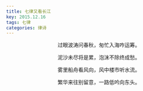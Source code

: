 ```yaml
---
title: 七律又看长江
key: 2015.12.16
tags: 七律
categories: 律诗
---
```


<p align="center">过眼波涛问春秋，匆忙入海咋运筹。
</p>
<p align="center">泥沙未尽将是累，泡沫不除终成愁。
</p>
<p align="center">雾里船舟看风向，风中楼市听水流。
</p>
<p align="center">繁华来往别留意，一路低吟向东头。
</p>
